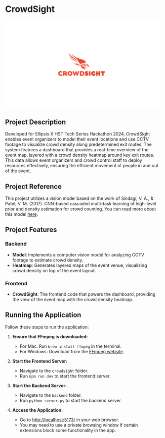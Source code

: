 # CrowdSight

![CrowdSight LOGO](./crowdsight/src/assets/Nomura%20A1%20(1).png)

## Project Description

Developed for Ellipsis X HST Tech Series Hackathon 2024, CrowdSight enables event organizers to model their event locations and use CCTV footage to visualize crowd density along predetermined exit routes. The system features a dashboard that provides a real-time overview of the event map, layered with a crowd density heatmap around key exit routes. This data allows event organizers and crowd control staff to deploy resources effectively, ensuring the efficient movement of people in and out of the event.

## Project Reference

This project utilizes a vision model based on the work of Sindagi, V. A., & Patel, V. M. (2017). CNN-based cascaded multi-task learning of high-level prior and density estimation for crowd counting. You can read more about this model [here](https://doi.org/10.48550/arXiv.1707.09605).

## Project Features

### Backend
- **Model**: Implements a computer vision model for analyzing CCTV footage to estimate crowd density.
- **Heatmap**: Generates layered maps of the event venue, visualizing crowd density on top of the event layout.

### Frontend
- **CrowdSight**: The frontend code that powers the dashboard, providing the view of the event map with the crowd density heatmap.

## Running the Application

Follow these steps to run the application:

1. **Ensure that FFmpeg is downloaded:**
   - For Mac: Run `brew install ffmpeg` in the terminal.
   - For Windows: Download from the [FFmpeg website](https://www.ffmpeg.org/download.html).

2. **Start the Frontend Server:**
   - Navigate to the `crowdsight` folder.
   - Run `npm run dev` to start the frontend server.

3. **Start the Backend Server:**
   - Navigate to the `backend` folder.
   - Run `python server.py` to start the backend server.

4. **Access the Application:**
   - Go to [http://localhost:5173/](http://localhost:5173/) in your web browser.
   - You may need to use a private browsing window if certain extensions block some functionality in the app.
